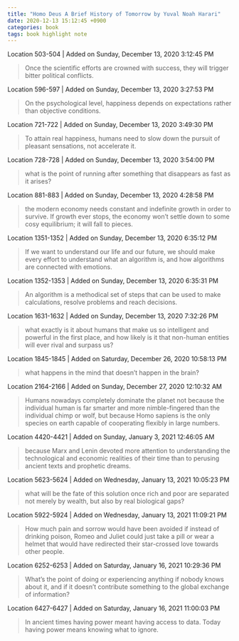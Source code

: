 ```yaml
---
title: "Homo Deus A Brief History of Tomorrow by Yuval Noah Harari"
date: 2020-12-13 15:12:45 +0900
categories: book
tags: book highlight note
---
```


Location 503-504 | Added on Sunday, December 13, 2020 3:12:45 PM

> Once the scientific efforts are crowned with success, they will trigger bitter political conflicts.

Location 596-597 | Added on Sunday, December 13, 2020 3:27:53 PM

> On the psychological level, happiness depends on expectations rather than objective conditions.

Location 721-722 | Added on Sunday, December 13, 2020 3:49:30 PM

> To attain real happiness, humans need to slow down the pursuit of pleasant sensations, not accelerate it.

Location 728-728 | Added on Sunday, December 13, 2020 3:54:00 PM

> what is the point of running after something that disappears as fast as it arises?

Location 881-883 | Added on Sunday, December 13, 2020 4:28:58 PM

> the modern economy needs constant and indefinite growth in order to survive. If growth ever stops, the economy won’t settle down to some cosy equilibrium; it will fall to pieces.

Location 1351-1352 | Added on Sunday, December 13, 2020 6:35:12 PM

> If we want to understand our life and our future, we should make every effort to understand what an algorithm is, and how algorithms are connected with emotions.

Location 1352-1353 | Added on Sunday, December 13, 2020 6:35:31 PM

> An algorithm is a methodical set of steps that can be used to make calculations, resolve problems and reach decisions.

Location 1631-1632 | Added on Sunday, December 13, 2020 7:32:26 PM

> what exactly is it about humans that make us so intelligent and powerful in the first place, and how likely is it that non-human entities will ever rival and surpass us?

Location 1845-1845 | Added on Saturday, December 26, 2020 10:58:13 PM

> what happens in the mind that doesn’t happen in the brain?

Location 2164-2166 | Added on Sunday, December 27, 2020 12:10:32 AM

> Humans nowadays completely dominate the planet not because the individual human is far smarter and more nimble-fingered than the individual chimp or wolf, but because Homo sapiens is the only species on earth capable of cooperating flexibly in large numbers.

Location 4420-4421 | Added on Sunday, January 3, 2021 12:46:05 AM

> because Marx and Lenin devoted more attention to understanding the technological and economic realities of their time than to perusing ancient texts and prophetic dreams.

Location 5623-5624 | Added on Wednesday, January 13, 2021 10:05:23 PM

> what will be the fate of this solution once rich and poor are separated not merely by wealth, but also by real biological gaps?

Location 5922-5924 | Added on Wednesday, January 13, 2021 11:09:21 PM

> How much pain and sorrow would have been avoided if instead of drinking poison, Romeo and Juliet could just take a pill or wear a helmet that would have redirected their star-crossed love towards other people.

Location 6252-6253 | Added on Saturday, January 16, 2021 10:29:36 PM

> What’s the point of doing or experiencing anything if nobody knows about it, and if it doesn’t contribute something to the global exchange of information?

Location 6427-6427 | Added on Saturday, January 16, 2021 11:00:03 PM

> In ancient times having power meant having access to data. Today having power means knowing what to ignore.
